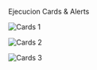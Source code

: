 Ejecucion Cards & Alerts

![Cards 1](https://github.com/EsvinGonzalez/Cards-Alerts/assets/106945397/3eda5347-4241-4075-a55a-9380af9e80b7)


![Cards 2](https://github.com/EsvinGonzalez/Cards-Alerts/assets/106945397/1b669f64-dde8-40d1-ad5b-114059e2c454)


![Cards 3](https://github.com/EsvinGonzalez/Cards-Alerts/assets/106945397/f0b444d7-4cc2-4687-960d-62053a47e29e)

